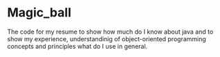 # Magic_ball
The code for my resume to show how much do I know about java and to show my experience, understandinig of object-oriented programming concepts and principles what do I use in general. 
